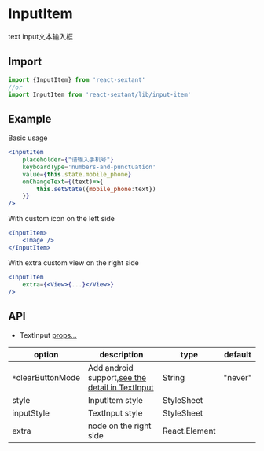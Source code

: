 # InputItem

text input文本输入框

## Import
```jsx harmony
import {InputItem} from 'react-sextant'
//or
import InputItem from 'react-sextant/lib/input-item'
```
## Example
Basic usage
```jsx harmony
<InputItem
    placeholder={"请输入手机号"}
    keyboardType='numbers-and-punctuation'
    value={this.state.mobile_phone}
    onChangeText={(text)=>{
        this.setState({mobile_phone:text})
    }}
/>
```
With custom icon on the left side
```jsx harmony
<InputItem>
    <Image />
</InputItem>
```
With extra custom view on the right side
```jsx harmony
<InputItem 
    extra={<View>{...}</View>}
/>
```
## API

 - TextInput [props...](https://facebook.github.io/react-native/docs/0.59/textinput)

| option | description | type | default |
|----|----|----|----|
|`*`clearButtonMode|Add android support,[see the detail in TextInput](https://facebook.github.io/react-native/docs/textinput#clearbuttonmode)|String|"never"|
|style|InputItem style|StyleSheet||
|inputStyle|TextInput style|StyleSheet||
|extra|node on the right side|React.Element||

